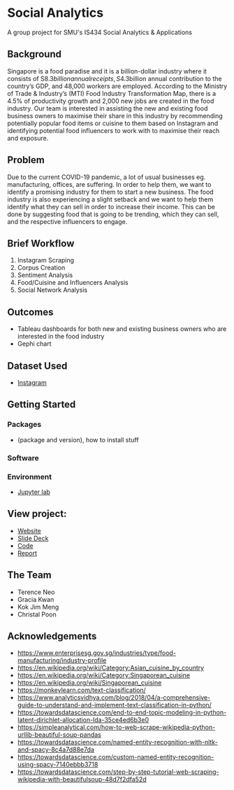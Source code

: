 # Social Analytics

A group project for SMU's IS434 Social Analytics & Applications

## Background

Singapore is a food paradise and it is a billion-dollar industry where it consists of S$8.3billion annual receipts, S$4.3billion annual contribution to the country’s GDP, and 48,000 workers are employed. According to the Ministry of Trade & Industry’s (MTI) Food Industry Transformation Map, there is a 4.5% of productivity growth and 2,000 new jobs are created in the food industry. Our team is interested in assisting the new and existing food business owners to maximise their share in this industry by recommending potentially popular food items or cuisine to them based on Instagram and identifying potential food influencers to work with to maximise their reach and exposure.

## Problem

Due to the current COVID-19 pandemic, a lot of usual businesses eg. manufacturing, offices, are suffering. In order to help them, we want to identify a promising industry for them to start a new business. The food industry is also experiencing a slight setback and we want to help them identify what they can sell in order to increase their income. 
This can be done by suggesting food that is going to be trending, which they can sell, and the respective influencers to engage.

## Brief Workflow

1. Instagram Scraping
2. Corpus Creation
3. Sentiment Analysis
4. Food/Cuisine and Influencers Analysis
5. Social Network Analysis

## Outcomes

- Tableau dashboards for both new and existing business owners who are interested in the food industry
- Gephi chart

## Dataset Used

- [Instagram](https://github.com/terenceneo/Social-Analytics/tree/master/Instagram)

## Getting Started

### Packages

- (package and version), how to install stuff

### Software

### Environment

- [Jupyter lab](environment.md)

## View project:

- [Website](https://terenceneo.github.io/Social-Analytics/)
- [Slide Deck](https://github.com/terenceneo/Social-Analytics/tree/master/Slides)
- [Code](https://github.com/terenceneo/Social-Analytics/tree/master/Code)
- [Report](https://github.com/terenceneo/Social-Analytics/blob/master/Report/Group%20Project%20Report.docx)

## The Team
- Terence Neo
- Gracia Kwan
- Kok Jim Meng
- Christal Poon

## Acknowledgements
- https://www.enterprisesg.gov.sg/industries/type/food-manufacturing/industry-profile
- https://en.wikipedia.org/wiki/Category:Asian_cuisine_by_country
- https://en.wikipedia.org/wiki/Category:Singaporean_cuisine
- https://en.wikipedia.org/wiki/Singaporean_cuisine
- https://monkeylearn.com/text-classification/
- https://www.analyticsvidhya.com/blog/2018/04/a-comprehensive-guide-to-understand-and-implement-text-classification-in-python/
- https://towardsdatascience.com/end-to-end-topic-modeling-in-python-latent-dirichlet-allocation-lda-35ce4ed6b3e0
- https://simpleanalytical.com/how-to-web-scrape-wikipedia-python-urllib-beautiful-soup-pandas
- https://towardsdatascience.com/named-entity-recognition-with-nltk-and-spacy-8c4a7d88e7da
- https://towardsdatascience.com/custom-named-entity-recognition-using-spacy-7140ebbb3718
- https://towardsdatascience.com/step-by-step-tutorial-web-scraping-wikipedia-with-beautifulsoup-48d7f2dfa52d
